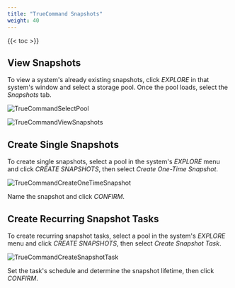 ```yaml
---
title: "TrueCommand Snapshots"
weight: 40
---
```


{{< toc >}}

## View Snapshots

To view a system's already existing snapshots, click *EXPLORE* in that system's window and select a storage pool. Once the pool loads, select the *Snapshots* tab.

![TrueCommandSelectPool](/images/TrueCommand/TrueCommandSelectPool.png "Select a Pool") 

![TrueCommandViewSnapshots](/images/TrueCommand/TrueCommandViewSnapshots.png "View Snapshots")

## Create Single Snapshots

To create single snapshots, select a pool in the system's *EXPLORE* menu and click *CREATE SNAPSHOTS*, then select *Create One-Time Snapshot*.

![TrueCommandCreateOneTimeSnapshot](/images/TrueCommand/TrueCommandCreateOneTimeSnapshot.png "Create One-time Snapshot")

Name the snapshot and click *CONFIRM*.

## Create Recurring Snapshot Tasks

To create recurring snapshot tasks, select a pool in the system's *EXPLORE* menu and click *CREATE SNAPSHOTS*, then select *Create Snapshot Task*.

![TrueCommandCreateSnapshotTask](/images/TrueCommand/TrueCommandCreateSnapshotTask.png "Create Snapshot Task")

Set the task's schedule and determine the snapshot lifetime, then click *CONFIRM*.

